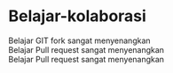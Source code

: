 # Belajar-kolaborasi
Belajar GIT fork sangat menyenangkan  
Belajar Pull request sangat menyenangkan  
Belajar Pull request sangat menyenangkan  
